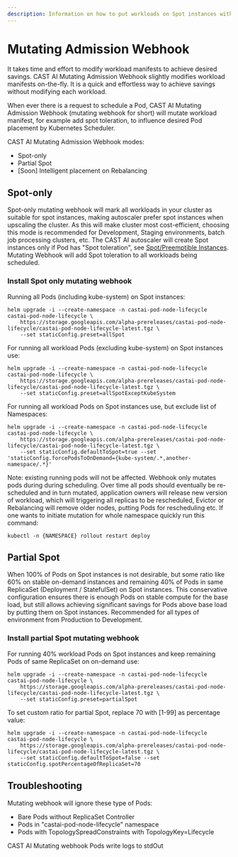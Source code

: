 ```yaml
---
description: Information on how to put workloads on Spot instances without modification
---
```

# Mutating Admission Webhook

It takes time and effort to modify workload manifests to achieve desired savings. CAST AI Mutating Admission Webhook slightly
modifies workload manifests on-the-fly. It is a quick and effortless way to achieve savings without modifying each workload.

When ever there is a request to schedule a Pod, CAST AI Mutating Admission Webhook (mutating webhook for short) will mutate
workload manifest, for example add spot toleration, to influence desired Pod placement by Kubernetes Scheduler.

CAST AI Mutating Admission Webhook modes:

- Spot-only
- Partial Spot
- [Soon] Intelligent placement on Rebalancing

## Spot-only

Spot-only mutating webhook will mark all workloads in your cluster as suitable for spot instances, making autoscaler prefer
spot instances when upscaling the cluster. As this will make cluster most cost-efficient, choosing this mode is recommended
for Development, Staging environments, batch job processing clusters, etc. The CAST AI autoscaler will create Spot instances
only if Pod has "Spot toleration", see [Spot/Preemptible Instances](spot.md). Mutating Webhook will add Spot toleration to
all workloads being scheduled.

### Install Spot only mutating webhook

Running all Pods (including kube-system) on Spot instances:

```shell
helm upgrade -i --create-namespace -n castai-pod-node-lifecycle castai-pod-node-lifecycle \
    https://storage.googleapis.com/alpha-prereleases/castai-pod-node-lifecycle/castai-pod-node-lifecycle-latest.tgz \
    --set staticConfig.preset=allSpot
```

For running all workload Pods (excluding kube-system) on Spot instances use:

```shell
helm upgrade -i --create-namespace -n castai-pod-node-lifecycle castai-pod-node-lifecycle \
    https://storage.googleapis.com/alpha-prereleases/castai-pod-node-lifecycle/castai-pod-node-lifecycle-latest.tgz \
    --set staticConfig.preset=allSpotExceptKubeSystem
```

For running all workload Pods on Spot instances use, but exclude list of Namespaces:

```shell
helm upgrade -i --create-namespace -n castai-pod-node-lifecycle castai-pod-node-lifecycle \
    https://storage.googleapis.com/alpha-prereleases/castai-pod-node-lifecycle/castai-pod-node-lifecycle-latest.tgz \
    --set staticConfig.defaultToSpot=true --set 'staticConfig.forcePodsToOnDemand={kube-system/.*,another-namespace/.*}'
```

Note: existing running pods will not be affected. Webhook only mutates pods during during scheduling. Over time all pods should eventually be re-scheduled and in turn mutated,
application owners will release new version of workload, which will triggering all replicas to be rescheduled, Evictor or Rebalancing
will remove older nodes, putting Pods for rescheduling etc. If one wants to initiate mutation for whole namespace quickly run this command:

```shell
kubectl -n {NAMESPACE} rollout restart deploy
```

## Partial Spot

When 100% of Pods on Spot instances is not desirable, but some ratio like 60% on stable on-demand instances and
remaining 40% of Pods in same ReplicaSet (Deployment / StatefulSet) on Spot instances. This conservative configuration
ensures there is enough Pods on stable compute for the base load, but still allows achieving significant savings for Pods
above base load by putting them on Spot instances. Recommended for all types of environment from Production to Development.

### Install partial Spot mutating webhook

For running 40% workload Pods on Spot instances and keep remaining Pods of same ReplicaSet on on-demand use:

```shell
helm upgrade -i --create-namespace -n castai-pod-node-lifecycle castai-pod-node-lifecycle \
    https://storage.googleapis.com/alpha-prereleases/castai-pod-node-lifecycle/castai-pod-node-lifecycle-latest.tgz \
    --set staticConfig.preset=partialSpot
```

To set custom ratio for partial Spot, replace 70 with [1-99] as percentage value:

```shell
helm upgrade -i --create-namespace -n castai-pod-node-lifecycle castai-pod-node-lifecycle \
    https://storage.googleapis.com/alpha-prereleases/castai-pod-node-lifecycle/castai-pod-node-lifecycle-latest.tgz \
    --set staticConfig.defaultToSpot=false --set staticConfig.spotPercentageOfReplicaSet=70
```

## Troubleshooting

Mutating webhook will ignore these type of Pods:

- Bare Pods without ReplicaSet Controller
- Pods in "castai-pod-node-lifecycle" namespace
- Pods with TopologySpreadConstraints with TopologyKey=Lifecycle

CAST AI Mutating webhook Pods write logs to stdOut
